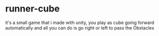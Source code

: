 # runner-cube
it's a small game that i made with unity, you play as cube going forward automatically and all you can do is go right or left to pass the Obstacles
